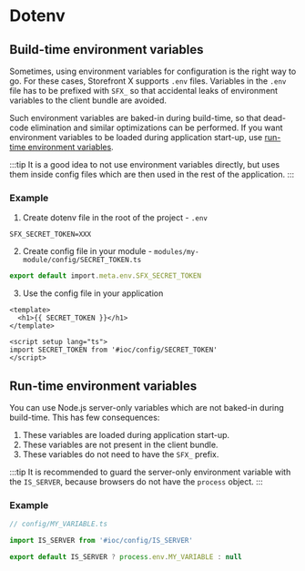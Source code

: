 # Dotenv

## Build-time environment variables

Sometimes, using environment variables for configuration is the right way to go. For these cases, Storefront X supports `.env` files. Variables in the `.env` file has to be prefixed with `SFX_` so that accidental leaks of environment variables to the client bundle are avoided.

Such environment variables are baked-in during build-time, so that dead-code elimination and similar optimizations can be performed. If you want environment variables to be loaded during application start-up, use [run-time environment variables](#run-time-environment-variables).

:::tip
It is a good idea to not use environment variables directly, but uses them inside config files which are then used in the rest of the application.
:::

### Example

1. Create dotenv file in the root of the project - `.env`

```
SFX_SECRET_TOKEN=XXX
```

2. Create config file in your module - `modules/my-module/config/SECRET_TOKEN.ts`

```ts
export default import.meta.env.SFX_SECRET_TOKEN
```

3. Use the config file in your application

```vue
<template>
  <h1>{{ SECRET_TOKEN }}</h1>
</template>

<script setup lang="ts">
import SECRET_TOKEN from '#ioc/config/SECRET_TOKEN'
</script>
```

## Run-time environment variables

You can use Node.js server-only variables which are not baked-in during build-time. This has few consequences:

1. These variables are loaded during application start-up.
2. These variables are not present in the client bundle.
3. These variables do not need to have the `SFX_` prefix.

:::tip
It is recommended to guard the server-only environment variable with the `IS_SERVER`, because browsers do not have the `process` object.
:::

### Example

```ts
// config/MY_VARIABLE.ts

import IS_SERVER from '#ioc/config/IS_SERVER'

export default IS_SERVER ? process.env.MY_VARIABLE : null
```
